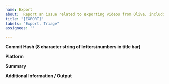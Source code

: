 ```yaml
---
name: Export
about:  Report an issue related to exporting videos from Olive, including errors while exporting, issues with the resulting video, etc.
title: "[EXPORT]"
labels: "Export, Triage"
assignees: ''

---
```

**Commit Hash (8 character string of letters/numbers in title bar)**

**Platform**

**Summary**

**Additional Information / Output**
